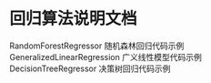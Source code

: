 # 回归算法说明文档  
RandomForestRegressor 随机森林回归代码示例  
GeneralizedLinearRegression 广义线性模型代码示例  
DecisionTreeRegressor 决策树回归代码示例 
